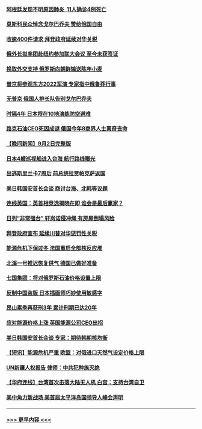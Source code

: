 #### [阿根廷发现不明原因肺炎  11人确诊4例死亡](../pages/prog202/a103517874.md?t=09040301) 
#### [莫斯科民众悼念戈尔巴乔夫 赞给俄国自由](../pages/prog202/a103517826.md?t=09040301) 
#### [收逾400件请求 拜登政府延续对华关税](../pages/prog202/a103517837.md?t=09040301) 
#### [俄外长拟率团赴纽约参加联大会议 至今未获签证](../pages/prog202/a103517805.md?t=09040301) 
#### [换取外交支持 俄罗斯向朝鲜输送陈年小麦](../pages/prog202/a103517752.md?t=09040301) 
#### [普京将参观东方2022军演 专家指中俄鲁莽行事](../pages/prog202/a103517749.md?t=09040301) 
#### [无普京 俄国人排长队告别戈尔巴乔夫](../pages/prog202/a103517743.md?t=09040301) 
#### [时隔4年 日本将在10地演练防空避难](../pages/prog202/a103517658.md?t=09040301) 
#### [路克石油CEO死因成谜 俄国今年8商界人士离奇丧命](../pages/prog202/a103517644.md?t=09040301) 
#### [【晚间新闻】9月2日完整版](../pages/prog202/a103517464.md?t=09040301) 
#### [日本4艘巡视船进入台海 航行路线曝光](../pages/prog202/a103517508.md?t=09040301) 
#### [出逃斯里兰卡7周后 前总统拉贾帕克萨返国](../pages/prog202/a103517566.md?t=09040301) 
#### [美日韩国安首长会谈 商讨台海、北韩等议题](../pages/prog202/a103517529.md?t=09040301) 
#### [连线英国：英首相竞选揭晓在即 谁会是最后赢家？](../pages/prog202/a103517525.md?t=09040301) 
#### [日列“非常强台” 轩岚诺侵冲绳 有房屋倒塌风险](../pages/prog202/a103517556.md?t=09040301) 
#### [拜登政府宣布 延续川普对华惩罚性关税](../pages/prog202/a103517494.md?t=09040301) 
#### [能源危机下保过冬 法国重启全部核反应堆](../pages/prog202/a103517351.md?t=09040301) 
#### [北溪一号推迟恢复供气 德国已做好准备](../pages/prog202/a103517348.md?t=09040301) 
#### [七国集团：将对俄罗斯石油价格设置上限](../pages/prog202/a103517346.md?t=09040301) 
#### [反制中国盗版 日本插画师巧妙使用敏感字](../pages/prog202/a103517359.md?t=09040301) 
#### [昂山素季再获刑3年 累计刑期已达20年](../pages/prog202/a103517354.md?t=09040301) 
#### [应对能源价格上涨 英国能源公司CEO出招](../pages/prog202/a103517116.md?t=09040301) 
#### [美日韩国安首长会谈 专家：期待韩朝核均衡](../pages/prog202/a103517100.md?t=09040301) 
#### [【短讯】能源危机严重 欧盟：对俄进口天然气设定价格上限](../pages/prog202/a103517108.md?t=09040301) 
#### [UN新疆人权报告 律师：中共犯种族灭绝](../pages/prog202/a103517118.md?t=09040301) 
#### [【华府连线】台湾首次击落大陆无人机 白宫：支持台湾自卫](../pages/prog202/a103517098.md?t=09040301) 
#### [美中角力新战场 美首届太平洋岛国领导人峰会声明](../pages/prog202/a103517146.md?t=09040301) 

----
#### [ >>> 更早内容 <<< ](../indexes/prog202-earlier.md)
